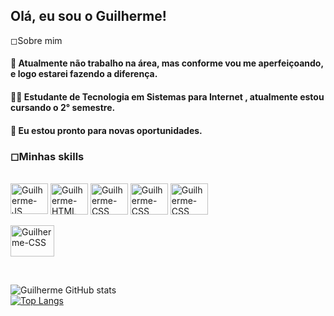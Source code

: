 <h2>Olá, eu sou o Guilherme!</h2> 
        ◻Sobre mim
<h4>🔹 Atualmente não trabalho na área, mas conforme vou me aperfeiçoando, e logo estarei fazendo a diferença. </h4>

<h4>👨‍🎓 Estudante de Tecnologia em Sistemas para Internet , atualmente estou cursando o 2° semestre.</h4>

<h4>🔹 Eu estou pronto para novas oportunidades. </h4>

<h3>◻Minhas skills</h3>

<br>
<div>
  <img align="center" alt="Guilherme-JS" height="49" width="60" src="https://cdn.jsdelivr.net/gh/devicons/devicon/icons/javascript/javascript-plain.svg"/>

  <img align="center" alt="Guilherme-HTML" height="50" width="60" src="https://cdn.jsdelivr.net/gh/devicons/devicon/icons/html5/html5-original-wordmark.svg" />

  <img align="center" alt="Guilherme-CSS" height="50" width="60" src="https://cdn.jsdelivr.net/gh/devicons/devicon/icons/css3/css3-original-wordmark.svg" />

  <img align="center" alt="Guilherme-CSS" height="50" width="60" src="https://cdn.jsdelivr.net/gh/devicons/devicon/icons/java/java-plain-wordmark.svg" />

  <img align="center" alt="Guilherme-CSS" height="50" width="60" src="https://cdn.jsdelivr.net/gh/devicons/devicon/icons/postgresql/postgresql-original-wordmark.svg" />
  
</div>

<br>

<a href="https://www.linkedin.com/in/guilherme-santana-81a909182/">
<img align="center" alt="Guilherme-CSS" height="50" width="70" src="https://cdn.jsdelivr.net/gh/devicons/devicon/icons/linkedin/linkedin-original.svg" /> </a> </p>

<br>

![Guilherme GitHub stats](https://github-readme-stats.vercel.app/api?username=GuilhermeSSantana&show_icons=true&theme=radical)<br> 
[![Top Langs](https://github-readme-stats.vercel.app/api/top-langs/?username=GuilhermeSSantana&langs_count=8)](https://github.com/GuilhermeSSantana/github-readme-stats)
